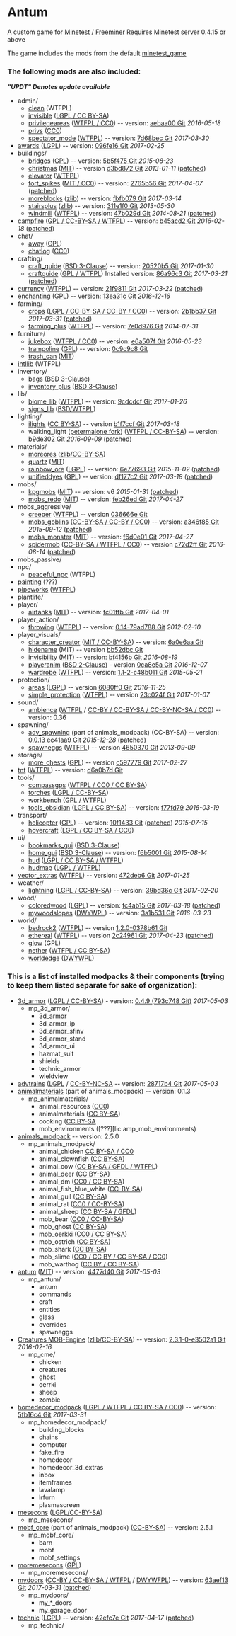 # Antum
A custom game for [Minetest](http://www.minetest.net/) / [Freeminer](http://freeminer.org/)
Requires Minetest server 0.4.15 or above

The game includes the mods from the default [minetest_game](https://github.com/minetest/minetest_game/tree/master/mods)

### The following mods are also included:

***"UPDT" Denotes update available***

* admin/
    * [clean][] (WTFPL)
    * [invisible][] ([LGPL / CC BY-SA](mods/admin/invisible/readme.txt))
    * [privilegeareas][] ([WTFPL / CC0][lic.privilegeareas]) -- version: [aebaa00 Git][ver.privilegeareas] *2016-05-18*
    * [privs][] ([CC0](mods/admin/privs/init.lua))
    * [spectator_mode][] ([WTFPL][lic.spectator_mode]) -- version: [7d68bec Git][ver.spectator_mode] *2017-03-30*
* [awards][] ([LGPL][lic.awards]) -- version: [096fe16 Git][ver.awards] *2017-02-25*
* buildings/
    * [bridges][] ([GPL][lic.bridges]) -- version: [5b5f475 Git][ver.bridges] *2015-08-23*
    * [christmas][] ([MIT][lic.christmas]) -- version [d3bd872 Git][ver.christmas] *2013-01-11* ([patched][patch.christmas])
    * [elevator][] ([WTFPL](mods/buildings/elevator/readme.txt))
    * [fort_spikes][] ([MIT / CC0][lic.fort_spikes]) -- version: [2765b56 Git][ver.fort_spikes] *2017-04-07* ([patched][patch.fort_spikes])
    * [moreblocks][] ([zlib][lic.moreblocks]) -- version: [fbfb079 Git][ver.moreblocks] *2017-03-14*
    * [stairsplus][] ([zlib][lic.stairsplus]) -- version: [311e1f0 Git][ver.stairsplus] *2013-05-30*
    * [windmill][] ([WTFPL][lic.windmill]) -- version: [47b029d Git][ver.windmill] *2014-08-21* ([patched][patch.windmill])
* [campfire][] ([GPL / CC-BY-SA / WTFPL][lic.campfire]) -- version: [b45acd2 Git][ver.campfire] *2016-02-18* ([patched][patch.campfire])
* chat/
    * [away][] ([GPL](mods/chat/away/COPYING))
    * [chatlog][] ([CC0](mods/chat/chatlog/Readme.txt))
* crafting/
    * [craft_guide][] ([BSD 3-Clause][lic.craft_guide]) -- version: [20520b5 Git][ver.craft_guide] *2017-01-30*
    * [craftguide][] ([GPL / WTFPL](mods/crafting/craftguide/LICENSE)) Installed version: [86a96c3 Git][ver.craftguide] *2017-03-21* ([patched][patch.craftguide])
* [currency][] ([WTFPL][lic.currency]) -- version: [21f9811 Git][ver.currency] *2017-03-22* ([patched][patch.currency])
* [enchanting][] ([GPL][lic.enchanting]) -- version: [13ea31c Git][ver.enchanting] *2016-12-16*
* farming/
	* [crops][] ([LGPL / CC-BY-SA / CC-BY / CC0][lic.crops]) -- version: [2b1bb37 Git][ver.crops] *2017-03-31* ([patched][patch.crops])
	* [farming_plus][] ([WTFPL][lic.farming_plus]) -- version: [7e0d976 Git][ver.farming_plus] *2014-07-31*
* furniture/
	* [jukebox][] ([WTFPL / CC0][lic.jukebox]) -- version: [e6a507f Git][ver.jukebox] *2016-05-23*
    * [trampoline][] ([GPL](mods/furniture/trampoline/LICENSE.txt)) -- version: [0c9c9c8 Git][ver.trampoline]
    * [trash_can][] ([MIT](mods/furniture/trash_can/LICENSE.txt))
* [intllib][] (WTFPL)
* inventory/
    * [bags][] ([BSD 3-Clause](mods/inventory/bags/LICENSE))
    * [inventory_plus][] ([BSD 3-Clause](mods/inventory/inventory_plus/LICENSE))
* lib/
    * [biome_lib][] ([WTFPL][lic.biome_lib]) -- version: [9cdcdcf Git][ver.biome_lib] *2017-01-26*
	* [signs_lib][] ([BSD/WTFPL](mods/lib/signs_lib/copyright.txt))
* lighting/
	* [ilights][] ([CC BY-SA][lic.ilights]) -- version [b1f7ccf Git][ver.ilights] *2017-03-18*
    * walking_light ([petermalone fork][walking_light]) ([WTFPL / CC-BY-SA][lic.walking_light]) -- version: [b9de302 Git][ver.walking_light] *2016-09-09* ([patched][patch.walking_light])
* materials/
	* [moreores][] ([zlib/CC-BY-SA](mods/materials/moreores/README.md))
	* [quartz][] ([MIT](mods/materials/quartz/LICENSE.txt))
	* [rainbow_ore][] ([LGPL][lic.rainbow_ore]) -- version: [6e77693 Git][ver.rainbow_ore] *2015-11-02* ([patched][patch.rainbow_ore])
	* [unifieddyes][] ([GPL](mods/materials/unifieddyes/LICENSE)) -- version: [df177c2 Git][ver.unifieddyes] *2017-03-18* ([patched][patch.unifieddyes])
* mobs/
    * [kpgmobs][] ([MIT][lic.kpgmobs]) -- version: v6 *2015-01-31* ([patched][patch.kpgmobs])
    * [mobs_redo][] ([MIT](mods/mobs/mobs_redo/license.txt)) -- version: [feb26ed Git][ver.mobs_redo] *2017-04-27*
* mobs_aggressive/
    * [creeper][] ([WTFPL][lic.creeper]) -- version [036666e Git][ver.creeper]
    * [mobs_goblins][] ([CC-BY-SA / CC-BY / CC0][lic.mobs_goblins]) -- version: [a346f85 Git][ver.mobs_goblins] *2015-09-12* ([patched][patch.mobs_goblins])
    * [mobs_monster][] ([MIT][lic.mobs_monster]) -- version: [f6d0e01 Git][ver.mobs_monster] *2017-04-27*
    * [spidermob][] ([CC-BY-SA / WTFPL / CC0][lic.spidermob]) -- version [c72d2ff Git][ver.spidermob] *2016-08-14* ([patched][patch.spidermob])
* mobs_passive/
* npc/
    * [peaceful_npc][] (WTFPL)
* [painting][] (???)
* [pipeworks][] ([WTFPL](mods/pipeworks/LICENSE))
* plantlife/
* player/
	* [airtanks][] ([MIT][lic.airtanks]) -- version: [fc01ffb Git][ver.airtanks] *2017-04-01*
* player_action/
    * [throwing][] ([WTFPL][lic.throwing]) -- version: [0.14-79ad788 Git][ver.throwing] *2012-02-10*
* player_visuals/
    * [character_creator][] ([MIT / CC-BY-SA][lic.character_creator]) -- version: [6a0e6aa Git][ver.character_creator]
    * [hidename][] (MIT) -- version [bb52dbc Git][ver.hidename]
    * [invisibility][] ([MIT][lic.invisibility]) -- version: [bf4156b Git][ver.invisibility] *2016-08-19*
    * [playeranim][] ([BSD 2-Clause][lic.playeranim]) - version [0ca8e5a Git][ver.playeranim] *2016-12-07*
    * [wardrobe][] ([WTFPL][lic.wardrobe]) -- version: [1.1-2-c48b011 Git][ver.wardrobe] *2015-05-21*
* protection/
    * [areas][] ([LGPL][lic.areas]) -- version [6080ff0 Git][ver.areas] *2016-11-25*
    * [simple_protection][] ([WTFPL][lic.simple_protection]) -- version [23c024f Git][ver.simple_protection] *2017-01-07*
* sound/
    * [ambience][ambience_ultralite] ([WTFPL][lic.ambience_ultralite.1] / [CC-BY / CC-BY-SA / CC-BY-NC-SA / CC0][lic.ambience_ultralite.2]) -- version: 0.36
* spawning/
	* [adv_spawning][animals_modpack] (part of animals_modpack) (CC-BY-SA) -- version: [0.0.13 ec41aa9 Git][ver.adv_spawning] *2015-12-28* ([patched][patch.adv_spawning])
	* [spawneggs][] ([WTFPL][lic.spawneggs]) -- version [4650370 Git][ver.spawneggs] *2013-09-09*
* storage/
	* [more_chests][] ([GPL][lic.more_chests]) -- version [c597779 Git][ver.more_chests] *2017-02-27*
* [tnt][] ([WTFPL](mods/tnt/README.txt)) -- version: [d6a0b7d Git][ver.tnt]
* tools/
	* [compassgps][] ([WTFPL / CC0 / CC BY-SA](mods/tools/compassgps/README.md))
    * [torches][] ([LGPL / CC-BY-SA](mods/tools/torches/README.txt))
    * [workbench][] ([GPL / WTFPL](mods/tools/workbench/LICENSE))
    * [tools_obsidian][] ([LGPL / CC BY-SA](mods/tools/tools_obsidian/README.md)) -- version: [f77fd79][ver.tools_obsidian] *2016-03-19*
* transport/
	* [helicopter][] ([GPL][lic.helicopter]) -- version: [10f1433 Git][ver.helicopter] ([patched][patch.helicopter]) *2015-07-15*
    * [hovercraft][] ([LGPL / CC BY-SA / CC0](mods/transport/hovercraft/LICENSE.txt))
* ui/
    * [bookmarks_gui][] ([BSD 3-Clause](mods/ui/bookmarks_gui/LICENSE))
    * [home_gui][] ([BSD 3-Clause](mods/ui/home_gui/LICENSE)) -- version: [f6b5001 Git][ver.home_gui] *2015-08-14*
    * [hud][] ([LGPL / CC BY-SA / WTFPL](mods/ui/hud/README.txt))
    * [hudmap][] ([LGPL / WTFPL](mods/ui/hudmap/README.txt))
* [vector_extras][] ([WTFPL][lic.vector_extras]) -- version: [472deb6 Git][ver.vector_extras] *2017-01-25*
* weather/
    * [lightning][] ([LGPL / CC-BY-SA][lic.lightning]) -- version: [39bd36c Git][ver.lightning] *2017-02-20*
* wood/
	* [coloredwood][] ([LGPL][lic.coloredwood]) -- version: [fc4ab15 Git][ver.coloredwood] *2017-03-18* ([patched][patch.coloredwood])
	* [mywoodslopes][] ([DWYWPL][lic.mywoodslopes]) -- version: [3a1b531 Git][ver.mywoodslopes] *2016-03-23*
* world/
    * [bedrock2][] ([WTFPL][lic.bedrock2]) -- version [1.2.0-0378b61 Git][ver.bedrock2]
    * [ethereal][] ([WTFPL][lic.ethereal]) -- version [2c24961 Git][ver.ethereal] *2017-04-23* ([patched][patch.ethereal])
    * [glow][] (GPL)
    * [nether][] ([WTFPL / CC BY-SA](mods/world/nether/README.md))
    * [worldedge][] ([DWYWPL](mods/world/worldedge/licence.txt))



### This is a list of installed modpacks & their components (trying to keep them listed separate for sake of organization):
* [3d_armor][] ([LGPL / CC-BY-SA][lic.3d_armor]) - version: [0.4.9 (793c748 Git)][ver.3d_armor] *2017-05-03*
	* mp_3d_armor/
		* 3d_armor
		* 3d_armor_ip
		* 3d_armor_sfinv
		* 3d_armor_stand
		* 3d_armor_ui
		* hazmat_suit
		* shields
		* technic_armor
		* wieldview
* [advtrains][] ([LGPL][lic.advtrains] / [CC-BY-NC-SA][lic.advtrains.2] -- version: [28717b4 Git][ver.advtrains] *2017-05-03*
* [animalmaterials][animals_modpack] (part of animals_modpack) -- version: 0.1.3
	* mp_animalmaterials/
		* animal_resources ([CC0][lic.amp_animal_resources])
		* animalmaterials ([CC BY-SA][lic.amp_animalmaterials])
		* cooking ([CC BY-SA][lic.amp_cooking]
		* mob_environments ([???][lic.amp_mob_environments)
* [animals_modpack][] -- version: 2.5.0
	* mp_animals_modpack/
		* animal_chicken [CC BY-SA / CC0][lic.amp_chicken]
		* animal_clownfish ([CC BY-SA][lic.amp_clownfish])
		* animal_cow ([CC BY-SA / GFDL / WTFPL][lic.amp_cow])
		* animal_deer ([CC BY-SA][lic.amp_deer])
		* animal_dm ([CC0 / CC BY-SA][lic.amp_dm])
		* animal_fish_blue_white ([CC-BY-SA][lic.amp_fish_blue_white])
		* animal_gull ([CC BY-SA][lic.amp_gull])
		* animal_rat ([CC0 / CC-BY-SA][lic.amp_rat])
		* animal_sheep ([CC BY-SA / GFDL][lic.amp_sheep])
		* mob_bear ([CC0 / CC-BY-SA][lic.amp_bear])
		* mob_ghost ([CC BY-SA][lic.amp_ghost])
		* mob_oerkki ([CC0 / CC BY-SA][lic.amp_oerkki])
		* mob_ostrich ([CC BY-SA][lic.amp_ostrich])
		* mob_shark ([CC BY-SA][lic.amp_shark])
		* mob_slime ([CC0 / CC BY / CC BY-SA / CC0][lic.amp_slime])
		* mob_warthog ([CC BY / CC BY-SA][lic.amp_warthog])
* [antum][] ([MIT][lic.antum]) -- version: [4477d40 Git][ver.antum] *2017-05-03*
	* mp_antum/
		* antum
		* commands
		* craft
		* entities
		* glass
		* overrides
		* spawneggs
* [Creatures MOB-Engine][cme] ([zlib/CC-BY-SA][lic.cme]) -- version: [2.3.1-0-e3502a1 Git][ver.cme] *2016-02-16*
	* mp_cme/
		* chicken
		* creatures
		* ghost
		* oerrki
		* sheep
		* zombie
* [homedecor_modpack][homedecor] ([LGPL / WTFPL / CC BY-SA / CC0][lic.homedecor]) -- version: [5fb16c4 Git][ver.homedecor] *2017-03-31*
	* mp_homedecor_modpack/
		* building_blocks
		* chains
		* computer
		* fake_fire
		* homedecor
		* homedecor_3d_extras
		* inbox
		* itemframes
		* lavalamp
		* lrfurn
		* plasmascreen
* [mesecons][] ([LGPL/CC-BY-SA](mods/mp_mesecons/COPYING.txt))
	* mp_mesecons/
* [mobf_core][animals_modpack] (part of animals_modpack) ([CC-BY-SA][lic.mobf]) -- version: 2.5.1
	* mp_mobf_core/
		* barn
		* mobf
		* mobf_settings
* [moremesecons][] ([GPL](mods/mp_moremesecons/LICENSE.txt))
	* mp_moremesecons/
* [mydoors][] ([CC-BY / CC-BY-SA / WTFPL][lic.mydoors.1] / [DWYWFPL][lic.mydoors.2]) -- version: [63aef13 Git][ver.mydoors] *2017-03-31* ([patched][patch.mydoors])
	* mp_mydoors/
		* my_*_doors
		* my_garage_door
* [technic][] ([LGPL][lic.technic]) -- version: [42efc7e Git][ver.technic] *2017-04-17* ([patched][patch.technic])
	* mp_technic/



[3d_armor]: https://forum.minetest.net/viewtopic.php?t=4654
[advtrains]: https://forum.minetest.net/viewtopic.php?t=14726
[airtanks]: https://forum.minetest.net/viewtopic.php?t=17102
[ambience_ultralite]: https://forum.minetest.net/viewtopic.php?p=151166#p151166
[animals_modpack]: https://forum.minetest.net/viewtopic.php?t=629
[antum]: https://github.com/AntumDeluge/mtmp-antum
[antum_glass]: mods/antum/glass
[antum_overrides]: mods/antum/overrides
[areas]: https://forum.minetest.net/viewtopic.php?t=7239
[awards]: https://forum.minetest.net/viewtopic.php?t=4870
[away]: https://forum.minetest.net/viewtopic.php?t=1211
[bags]: http://cornernote.github.io/minetest-bags/
[bedrock2]: https://forum.minetest.net/viewtopic.php?t=11271
[biome_lib]: https://forum.minetest.net/viewtopic.php?f=11&t=12999
[bookmarks_gui]: http://cornernote.github.io/minetest-bookmarks_gui/
[bridges]: https://forum.minetest.net/viewtopic.php?t=3488
[campfire]: https://forum.minetest.net/viewtopic.php?t=10569
[character_creator]: https://forum.minetest.net/viewtopic.php?t=13138
[chatlog]: https://forum.minetest.net/viewtopic.php?id=6220
[christmas]: https://forum.minetest.net/viewtopic.php?t=3950
[clean]: https://forum.minetest.net/viewtopic.php?t=2777
[cme]: https://forum.minetest.net/viewtopic.php?t=8638
[coloredwood]: https://forum.minetest.net/viewtopic.php?t=2411
[compass]: https://forum.minetest.net/viewtopic.php?t=3785
[compassgps]: https://forum.minetest.net/viewtopic.php?t=9373
[craft_guide]: https://cornernote.github.io/minetest-craft_guide/
[craftguide]: https://forum.minetest.net/viewtopic.php?t=14088
[creeper]: https://forum.minetest.net/viewtopic.php?t=11891
[crops]: https://forum.minetest.net/viewtopic.php?t=11795
[currency]: https://github.com/minetest-mods/currency
[elevator]: https://forum.minetest.net/viewtopic.php?t=12944
[enchanting]: https://forum.minetest.net/viewtopic.php?t=7354
[ethereal]: https://forum.minetest.net/viewtopic.php?t=14638
[farming_plus]: https://forum.minetest.net/viewtopic.php?t=2787
[fort_spikes]: https://forum.minetest.net/viewtopic.php?t=14574
[glow]: https://forum.minetest.net/viewtopic.php?t=6300
[helicopter]: https://forum.minetest.net/viewtopic.php?t=6183
[hidename]: https://github.com/AntumDeluge/mtmod-hidename
[home_gui]: http://cornernote.github.io/minetest-home_gui/
[homedecor]: https://forum.minetest.net/viewtopic.php?t=2041
[hovercraft]: https://forum.minetest.net/viewtopic.php?t=6722
[hud]: https://github.com/BlockMen/hud
[hudmap]: https://github.com/stujones11/hudmap
[ilights]: https://forum.minetest.net/viewtopic.php?t=12200
[intllib]: https://forum.minetest.net/viewtopic.php?t=4929
[invisibility]: https://forum.minetest.net/viewtopic.php?t=14846
[invisible]: https://forum.minetest.net/viewtopic.php?t=14399
[inventory_plus]: https://forum.minetest.net/viewtopic.php?t=3100
[jukebox]: https://forum.minetest.net/viewtopic.php?t=13505
[jumping]: https://forum.minetest.net/viewtopic.php?t=2957
[kpgmobs]: https://forum.minetest.net/viewtopic.php?t=8798
[lightning]: https://forum.minetest.net/viewtopic.php?t=13886
[mesecons]: https://forum.minetest.net/viewtopic.php?t=628
[mobs_goblins]: https://forum.minetest.net/viewtopic.php?t=13004
[mobs_monster]: https://github.com/tenplus1/mobs_monster
[mobs_redo]: https://forum.minetest.net/viewtopic.php?t=9917
[more_chests]: https://github.com/minetest-mods/more_chests
[moreblocks]: https://forum.minetest.net/viewtopic.php?t=509
[moremesecons]: https://forum.minetest.net/viewtopic.php?t=13150
[moreores]: https://forum.minetest.net/viewtopic.php?t=549
[moretrees]: https://forum.minetest.net/viewtopic.php?t=4394
[mydoors]: https://forum.minetest.net/viewtopic.php?t=10626
[mywoodslopes]: https://forum.minetest.net/viewtopic.php?t=11433
[nether]: https://forum.minetest.net/viewtopic.php?t=5790
[painting]: https://github.com/minetest-mods/painting
[peaceful_npc]: https://forum.minetest.net/viewtopic.php?t=4167
[pipeworks]: https://forum.minetest.net/viewtopic.php?t=2155
[plantlife_modpack]: https://forum.minetest.net/viewtopic.php?f=11&t=3898
[playeranim]: https://forum.minetest.net/viewtopic.php?t=12189
[privilegeareas]: https://forum.minetest.net/viewtopic.php?t=5545
[privs]: mods/admin/privs
[quartz]: https://forum.minetest.net/viewtopic.php?t=5682
[rainbow_ore]: https://forum.minetest.net/viewtopic.php?id=13519
[signs_lib]: https://forum.minetest.net/viewtopic.php?f=11&t=13762
[simple_protection]: https://forum.minetest.net/viewtopic.php?t=9035
[spawneggs]: https://forum.minetest.net/viewtopic.php?t=6214
[spectator_mode]: https://forum.minetest.net/viewtopic.php?t=13718
[spidermob]: https://forum.minetest.net/viewtopic.php?t=10045
[stairsplus]: https://forum.minetest.net/viewtopic.php?t=6140
[technic]: https://forum.minetest.net/viewtopic.php?t=2538
[throwing]: https://forum.minetest.net/viewtopic.php?t=687
[tnt]: https://forum.minetest.net/viewtopic.php?id=2902
[torches]: https://forum.minetest.net/viewtopic.php?t=6099
[tools_obsidian]: https://forum.minetest.net/viewtopic.php?t=14236
[trampoline]: https://github.com/AntumDeluge/mtmod-trampoline
[trash_can]: https://forum.minetest.net/viewtopic.php?t=6315
[trees]: https://forum.minetest.net/viewtopic.php?f=11&t=5713
[unified_inventory]: https://forum.minetest.net/viewtopic.php?id=3933
[unifieddyes]: https://forum.minetest.net/viewtopic.php?t=2178
[vector_extras]: https://forum.minetest.net/viewtopic.php?t=8533
[vines]: https://forum.minetest.net/viewtopic.php?f=11&t=2344
[walking_light]: https://github.com/petermaloney/walking_light
[wardrobe]: https://forum.minetest.net/viewtopic.php?t=9680
[weather]: https://forum.minetest.net/viewtopic.php?t=5245
[windmill]: https://forum.minetest.net/viewtopic.php?id=7440
[workbench]: https://forum.minetest.net/viewtopic.php?t=14085
[worldedge]: https://forum.minetest.net/viewtopic.php?t=10753

[lic.3d_armor]: mods/mp_3d_armor/LICENSE.md
[lic.advtrains]: mods/mp_advtrains/license.txt
[lic.advtrains.2]: mods/mp_advtrains/license_media.txt
[lic.airtanks]: mods/player/airtanks/LICENSE.txt
[lic.ambience_ultralite.1]: https://forum.minetest.net/viewtopic.php?t=2807
[lic.ambience_ultralite.2]: mods/sound/ambience/sounds/SoundLicenses.txt
[lic.amp_adv_spawning]: mods/spawning/adv_spawning/README.txt
[lic.amp_animal_resources]: mods/mp_animalmaterials/animal_resources/License.txt
[lic.amp_animalmaterials]: mods/mp_animalmaterials/animalmaterisl/License.txt
[lic.amp_bear]: mods/mp_animals_modpack/mob_bear/License.txt
[lic.amp_chicken]: mods/mp_animals_modpack/animal_chicken/License.txt
[lic.amp_clownfish]: mods/mp_animals_modpack/animal_clownfish/License.txt
[lic.amp_cooking]: mods/mp_animalmaterials/cooking/License.txt
[lic.amp_cow]: mods/mp_animals_modpack/animal_cow/License.txt
[lic.amp_deer]: mods/mp_animals_modpack/animal_deer/License.txt
[lic.amp_dm]: mods/mp_animals_modpack/animal_dm/License.txt
[lic.amp_fish_blue_white]: mods/mp_animals_modpack/animal_fish_blue_white/License.txt
[lic.amp_ghost]: mods/mp_animals_modpack/mob_ghost/License.txt
[lic.amp_gull]: mods/mp_animals_modpack/animal_gull/License.txt
[lic.amp_mob_environments]: mods/mp_animalmaterials/mob_environments/README
[lic.amp_oerkki]: mods/mp_animals_modpack/mob_oerkki/License.txt
[lic.amp_ostrich]: mods/mp_animals_modpack/mob_ostrich/License.txt
[lic.amp_rat]: mods/mp_animals_modpack/animal_rat/License.txt
[lic.amp_shark]: mods/mp_animals_modpack/mob_shark/License.txt
[lic.amp_sheep]: mods/mp_animals_modpack/License.txt
[lic.amp_slime]: mods/mp_animals_modpack/mob_slime/License.txt
[lic.amp_warthog]: mods/mp_animals_modpack/mob_warthog/License.txt
[lic.antum]: mods/mp_antum/LICENSE.txt
[lic.areas]: mods/protection/areas/LICENSE.txt
[lic.awards]: mods/awards/LICENSE.txt
[lic.bedrock2]: mods/world/bedrock2/COPYING
[lic.biome_lib]: mods/lib/biome_lib/README.md
[lic.bridges]: mods/buildings/bridges/README.md
[lic.campfire]: mods/campfire/README.md
[lic.character_creator]: mods/player_visuals/character_creator/license.txt
[lic.christmas]: mods/buildings/christmas/LICENSE.txt
[lic.cme]: mods/mp_cme/LICENSE.txt
[lic.coloredwood]: mods/wood/coloredwood/LICENSE
[lic.craft_guide]: mods/crafting/craft_guide/LICENSE
[lic.creeper]: mods/mobs_aggressive/creeper/LICENSE.md
[lic.crops]: mods/farming/crops/LICENSE
[lic.currency]: https://forum.minetest.net/viewtopic.php?t=7002
[lic.enchanting]: mods/enchanting/LICENSE
[lic.ethereal]: mods/world/ethereal/license.txt
[lic.farming_plus]: mods/farming/farming_plus/README.txt
[lic.fort_spikes]: mods/buildings/fort_spikes/README.md
[lic.helicopter]: mods/transport/helicopter/LICENSE
[lic.homedecor]: mods/mp_homedecor_modpack/LICENSE
[lic.ilights]: mods/lighting/ilights/init.lua
[lic.invisibility]: mods/player_visuals/invisibility/license.txt
[lic.jukebox]: mods/furniture/jukebox/README.txt
[lic.kpgmobs]: mods/mobs/kpgmobs/README.txt
[lic.lightning]: mods/weather/lightning/README.md
[lic.mobf]: mods/mp_mobf_core/License.txt
[lic.mobs_goblins]: mods/mobs_aggressive/mobs_goblins/README.md
[lic.mobs_monster]: mods/mobs_aggressive/mobs_monster/license.txt
[lic.more_chests]: mods/storage/more_chests/LICENSE
[lic.moreblocks]: mods/buildings/moreblocks/LICENSE.md
[lic.mydoors.1]: mods/mp_mydoors/README.md
[lic.mydoors.2]: mods/mp_mydoors/licence.txt
[lic.mywoodslopes]: mods/wood/mywoodslopes/licence.txt
[lic.playeranim]: mods/player_visuals/playeranim/license.md
[lic.privilegeareas]: mods/admin/privilegeareas/README.md
[lic.rainbow_ore]: mods/materials/rainbow_ore/README.md
[lic.simple_protection]: mods/protection/simple_protection/README.md
[lic.spawneggs]: mods/spawning/spawneggs/README.txt
[lic.spectator_mode]: mods/admin/spectator_mode/LICENSE
[lic.spidermob]: mods/mobs_aggressive/spidermob/LICENSE
[lic.stairsplus]: mods/buildings/stairsplus/LICENSE.txt
[lic.technic]: mods/mp_technic/README.md
[lic.throwing]: https://forum.minetest.net/viewtopic.php?t=687#p5739
[lic.vector_extras]: mods/vector_extras/LICENSE.txt
[lic.walking_light]: mods/lighting/walking_light/README.md
[lic.wardrobe]: mods/player_visuals/wardrobe/README.txt
[lic.windmill]: mods/buildings/windmill/README.md

[ver.3d_armor]: https://github.com/stujones11/minetest-3d_armor/tree/793c748
[ver.adv_spawning]: https://github.com/sapier/adv_spawning/tree/ec41aa9
[ver.advtrains]: https://github.com/orwell96/advtrains/tree/28717b4
[ver.airtanks]: https://github.com/minetest-mods/airtanks/tree/fc01ffb
[ver.antum]: https://github.com/AntumDeluge/mtmp-antum/tree/4477d40
[ver.areas]: https://github.com/ShadowNinja/areas/tree/6080ff0
[ver.awards]: https://github.com/minetest-mods/awards/tree/096fe16
[ver.bedrock2]: http://repo.or.cz/minetest_bedrock2.git/tree/0378b61
[ver.biome_lib]: https://github.com/minetest-mods/biome_lib/tree/9cdcdcf
[ver.bridges]: https://github.com/Sokomine/bridges/tree/5b5f475
[ver.campfire]: https://github.com/Napiophelios/campfire/tree/b45acd2
[ver.character_creator]: https://github.com/Rui-Minetest/character_creator/tree/6a0e6aa
[ver.christmas]: https://github.com/TheZenKitteh/minetest-christmas/tree/d3bd872
[ver.cme]: https://github.com/BlockMen/cme/tree/e3502a1
[ver.coloredwood]: https://github.com/minetest-mods/coloredwood/tree/fc4ab15
[ver.craft_guide]: https://github.com/cornernote/minetest-craft_guide/tree/20520b5
[ver.craftguide]: https://github.com/minetest-mods/craftguide/tree/86a96c3
[ver.creeper]: https://github.com/Rui-Minetest/creeper/tree/036666e
[ver.crops]: https://github.com/minetest-mods/crops/tree/2b1bb37
[ver.currency]: https://github.com/minetest-mods/currency/tree/21f9811
[ver.enchanting]: https://github.com/minetest-mods/enchanting/tree/13ea31c
[ver.ethereal]: https://github.com/tenplus1/ethereal/tree/2c24961
[ver.farming_plus]: https://github.com/PilzAdam/farming_plus/tree/7e0d976
[ver.fort_spikes]: https://github.com/xeranas/fort_spikes/tree/2765b56
[ver.helicopter]: https://github.com/SokolovPavel/helicopter/tree/10f1433
[ver.hidename]: https://github.com/AntumDeluge/mtmod-hidename/tree/bb52dbc
[ver.home_gui]: https://github.com/cornernote/minetest-home_gui/tree/f6b5001
[ver.homedecor]: https://github.com/minetest-mods/homedecor_modpack/tree/5fb16c4
[ver.ilights]: https://github.com/minetest-mods/ilights/tree/b1f7ccf
[ver.invisibility]: https://github.com/tenplus1/invisibility/tree/bf4156b
[ver.jukebox]: https://github.com/minetest-mods/jukebox/tree/e6a507f
[ver.lightning]: https://github.com/minetest-mods/lightning/tree/39bd36c
[ver.mobs_goblins]: https://github.com/FreeLikeGNU/mobs_goblins/tree/a346f85
[ver.mobs_monster]: https://github.com/tenplus1/mobs_monster/tree/f6d0e01
[ver.mobs_redo]: https://github.com/tenplus1/mobs_redo/tree/feb26ed
[ver.more_chests]: https://github.com/minetest-mods/more_chests/tree/c597779
[ver.moreblocks]: https://github.com/minetest-mods/moreblocks/tree/fbfb079
[ver.mydoors]: https://github.com/minetest-mods/mydoors/tree/63aef13
[ver.mywoodslopes]: https://github.com/minetest-mods/mywoodslopes/tree/3a1b531
[ver.playeranim]: https://github.com/minetest-mods/playeranim/tree/0ca8e5a
[ver.privilegeareas]: https://github.com/minetest-mods/privilegeareas/tree/aebaa00
[ver.rainbow_ore]: https://github.com/FsxShader2012/rainbow_ore/tree/6e77693
[ver.simple_protection]: https://github.com/SmallJoker/simple_protection/tree/23c024f
[ver.spawneggs]: https://github.com/thefamilygrog66/spawneggs/tree/4650370
[ver.spectator_mode]: https://github.com/minetest-mods/spectator_mode/tree/7d68bec
[ver.spidermob]: https://github.com/Darcidride/minetest-spidermob-v1/tree/c72d2ff
[ver.stairsplus]: https://github.com/CasimirKaPazi/stairsplus/tree/311e1f0
[ver.technic]: https://github.com/minetest-mods/technic/tree/42efc7e
[ver.throwing]: https://github.com/Jeija/minetest-mod-throwing/tree/79ad788
[ver.tnt]: https://github.com/PilzAdam/TNT/tree/d6a0b7d
[ver.tools_obsidian]: https://github.com/Dragonop/tools_obsidian/tree/f77fd79
[ver.trampoline]: https://github.com/AntumDeluge/mtmod-trampoline/tree/0c9c9c8
[ver.unifieddyes]: https://github.com/minetest-mods/unifieddyes/tree/df177c2
[ver.vector_extras]: https://github.com/HybridDog/vector_extras/tree/472deb6
[ver.walking_light]: https://github.com/petermaloney/walking_light/tree/b9de302
[ver.wardrobe]: https://github.com/prestidigitator/minetest-mod-wardrobe/tree/c48b011
[ver.windmill]: https://github.com/Sokomine/windmill/tree/47b029d

[patch.adv_spawning]: https://github.com/AntumDeluge/mtmod-adv_spawning/commit/572688b
[patch.campfire]: https://github.com/AntumDeluge/mtmod-campfire/commit/67b9dd7
[patch.christmas]: https://github.com/AntumDeluge/mtmod-christmas/commit/f6c8dc2
[patch.coloredwood]: https://github.com/AntumDeluge/mtmod-coloredwood/commit/ed6c46f
[patch.craftguide]: https://github.com/AntumDeluge/mtmod-craftguide/commit/89db504
[patch.crops]: https://github.com/AntumDeluge/mtmod-crops/tree/b79cf07
[patch.currency]: https://github.com/AntumDeluge/mtmod-currency/commit/7b0e29f
[patch.ethereal]: https://github.com/AntumDeluge/mtmod-ethereal/commit/ba81be1
[patch.fort_spikes]: https://github.com/AntumDeluge/mtmod-fort_spikes/commit/74dca42
[patch.helicopter]: https://github.com/AntumDeluge/mtmod-helicopter/commit/66a6523
[patch.kpgmobs]: https://github.com/AntumDeluge/mtmod-kpgmobs/tree/7da994c
[patch.mobs_goblins]: https://github.com/AntumDeluge/mtmod-mobs_goblins/tree/c7fc71b
[patch.mydoors]: https://github.com/AntumDeluge/mtmp-mydoors/tree/e36c9d1
[patch.rainbow_ore]: https://github.com/AntumDeluge/mtmod-rainbow_ore/commit/60dc35e
[patch.spidermob]: https://github.com/AntumDeluge/mtmod-spidermob/tree/16350f0
[patch.technic]: https://github.com/AntumDeluge/mtmod-technic/tree/9649cee
[patch.unifieddyes]: https://github.com/AntumDeluge/mtmod-unifieddyes/commit/df3f1b1
[patch.walking_light]: https://github.com/AntumDeluge/mtmod-walking_light/commit/00ebab8
[patch.windmill]: https://github.com/AntumDeluge/mtmod-windmill/commit/7756ab4
